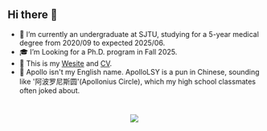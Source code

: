 ## Hi there 👋


- 🐰 I’m currently an undergraduate at SJTU, studying for a 5-year medical degree from 2020/09 to expected 2025/06.
- 🎓 I’m Looking for a Ph.D. program in Fall 2025.
- 💭 This is my [Wesite](https://apollolsy.github.io/Attic/about/) and [CV](https://drive.google.com/file/d/12ItCSLegxhgdNpkH-K6VlXpqaINbt2uN/preview).
- 👀 Apollo isn't my English name. ApolloLSY is a pun in Chinese, sounding like '阿波罗尼斯圆'(Apollonius Circle), which my high school classmates often joked about.

#

<p align="center">
  <img src = "https://streak-stats.demolab.com?user=ApolloLSY&theme=tokyonight-duo&border_radius=50&card_width=800&hide_border=true&dates=F82B27&ring=17A0EC&fire=F82B27&currStreakNum=17A0EC&currStreakLabel=17A0EC&sideNums=17A0EC&sideLabels=17A0EC&excludeDaysLabel=17A0EC">
</p>

<!-- 

  <img src="https://github-readme-stats.vercel.app/api?username=ApolloLSY&count_private=true&show_icons=true&theme=dracula&line_height=30&include_all_commits=true&hide=contribs,prs&border_radius=20&title_color=17A0EC&icon_color=17A0EC">
  <img src="https://github-readme-stats.vercel.app/api/top-langs/?username=ApolloLSY&theme=dracula&layout=compact&line_height=30&border_radius=20&title_color=17A0EC&icon_color=17A0EC">

-->
